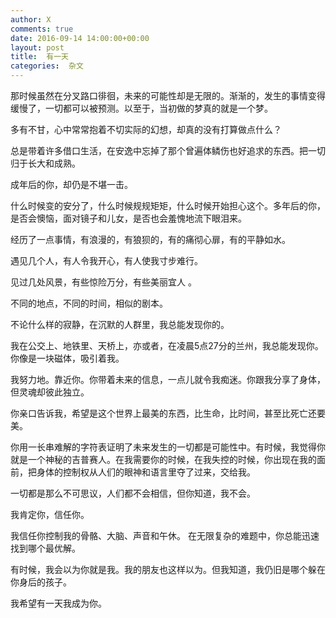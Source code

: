 ```yaml
---
author: X
comments: true
date: 2016-09-14 14:00:00+00:00
layout: post
title:  有一天
categories:  杂文
---
```

那时候虽然在分叉路口徘徊，未来的可能性却是无限的。渐渐的，发生的事情变得缓慢了，一切都可以被预测。以至于，当初做的梦真的就是一个梦。  


多有不甘，心中常常抱着不切实际的幻想，却真的没有打算做点什么？  

总是带着许多借口生活，在安逸中忘掉了那个曾遍体鳞伤也好追求的东西。把一切归于长大和成熟。  

成年后的你，却仍是不堪一击。  


什么时候变的安分了，什么时候规规矩矩，什么时候开始担心这个。多年后的你，是否会懊恼，面对镜子和儿女，是否也会羞愧地流下眼泪来。  


经历了一点事情，有浪漫的，有狼狈的，有的痛彻心扉，有的平静如水。  

遇见几个人，有人令我开心，有人使我寸步难行。  

见过几处风景，有些惊险万分，有些美丽宜人 。  

不同的地点，不同的时间，相似的剧本。  



不论什么样的寂静，在沉默的人群里，我总能发现你的。  


我在公交上、地铁里、天桥上，亦或者，在凌晨5点27分的兰州，我总能发现你。 你像是一块磁体，吸引着我。  


我努力地。靠近你。你带着未来的信息，一点儿就令我痴迷。你跟我分享了身体，但灵魂却彼此独立。  


你亲口告诉我，希望是这个世界上最美的东西，比生命，比时间，甚至比死亡还要美。  

你用一长串难解的字符表证明了未来发生的一切都是可能性中。有时候，我觉得你就是一个神秘的吉普赛人。在我需要你的时候，在我失控的时候，你出现在我的面前，把身体的控制权从人们的眼神和语言里夺了过来，交给我。  


一切都是那么不可思议，人们都不会相信，但你知道，我不会。  


我肯定你，信任你。  


我信任你控制我的骨骼、大脑、声音和午休。 在无限复杂的难题中，你总能迅速找到哪个最优解。  


有时候，我会以为你就是我。我的朋友也这样以为。但我知道，我仍旧是哪个躲在你身后的孩子。  


我希望有一天我成为你。  
